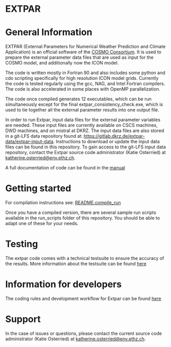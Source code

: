 # EXTPAR

# General Information
EXTPAR (External Parameters for Numerical Weather Prediction and Climate Application) is an official software of the [COSMO Consortium](www.cosmo-model.org).  It is used to prepare the external parameter data files that are used as input for the COSMO model, and additionally now the ICON model.

The code is written mostly in Fortran 90 and also includes some python and cdo scripting specifically for high resolution ICON model grids.  Currently the code is tested regularly using the gcc, NAG, and Intel Fortran compilers.  The code is also accelerated in some places with OpenMP parallelization.  

The code once compiled generates 12 executables, which can be run simultaneously except for the final extpar_consistency_check.exe, which is used to tie together all the external parameter results into one output file.  

In order to run Extpar, input data files for the external parameter variables are needed.  These input files are currently available on CSCS machines, DWD machines, and on mistral at DKRZ.  The input data files are also stored in a git-LFS data repository found at: https://gitlab.dkrz.de/extpar-data/extpar-input-data.  Instructions to download or update the input data files can be found in this repository.  To gain access to the git-LFS input data repository, contact the Extpar source code administrator (Katie Osterried) at katherine.osterried@env.ethz.ch.

A full documentation of code can be found in the [manual](doc/user_and_implementation_manual.pdf)

# Getting started
For compilation instructions see: [README.compile_run](doc/README.compile_run.md)

Once you have a compiled version, there are several sample run scripts available in the run_scripts folder of this repository.  You should be able to adapt one of these for your needs.  

# Testing
The extpar code comes with a technical testsuite to ensure the accuracy of the results.  More information about the testsuite can be found [here](test/testsuite/README.md)

# Information for developers
The coding rules and development workflow for Extpar can be found [here](doc/development.md)

# Support 
In the case of issues or questions, please contact the current source code administrator (Katie Osterried) at katherine.osterried@env.ethz.ch.  


